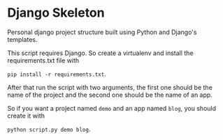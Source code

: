 # Django Skeleton
Personal django project structure built using Python and Django's templates.

This script requires Django. So create a virtualenv and install the requirements.txt file with 

`pip install -r requirements.txt`.

After that run the script with two arguments, the first one should be the name of the project and the second one should be the name of an app.

So if you want a project named `demo` and an app named `blog`, you should create it with 

`python script.py demo blog`.
